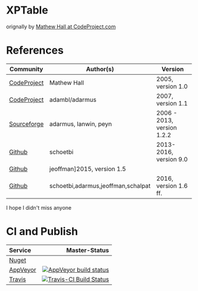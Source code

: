 ﻿# XPTable 
orignally by [Mathew Hall at CodeProject.com](http://www.codeproject.com/Articles/11596/XPTable-NET-ListView-meets-Java-s-JTable)

# References
|Community|Author(s)|Version|
|--|--|--|
|[CodeProject](http://www.codeproject.com/Articles/11596/XPTable-NET-ListView-meets-Java-s-JTable)|Mathew Hall|2005, version 1.0|
|[CodeProject](http://www.codeproject.com/Articles/19289/XPTable-NET-ListView-Update)|adambl/adarmus|2007, version 1.1|
|[Sourceforge](http://sourceforge.net/projects/xptable/)|adarmus, lanwin, peyn|2006 - 2013, version 1.2.2|
|[Github](https://github.com/schoetbi/XPTable)|schoetbi|2013-2016, version 9.0|
|[Github](https://github.com/jeoffman/XPTable)|jeoffman]2015, version 1.5|
|[Github](https://github.com/schoetbi/XPTable)|schoetbi,adarmus,jeoffman,schalpat|2016, version 1.6 ff.|

I hope I didn't miss anyone

# CI and Publish
| Service | Master-Status|
|:-----|-------:|
|[Nuget](https://www.nuget.org/packages/XPTable/)||
|[AppVeyor](https://ci.appveyor.com/project/jeoffman/xptable)|[![AppVeyor build status](https://ci.appveyor.com/api/projects/status/github/schoetbi/XPTable?branch=master&svg=true)](https://ci.appveyor.com/project/schoetbi/xptable)|
|[Travis](https://travis-ci.org/schoetbi/XPTable)|[![Travis-CI  Build Status](https://travis-ci.org/schoetbi/XPTable.svg?branch=master)](https://travis-ci.org/schoetbi/XPTable)|